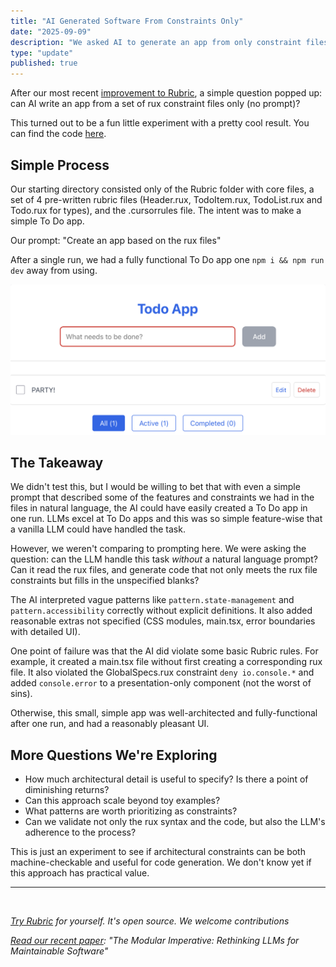```yaml
---
title: "AI Generated Software From Constraints Only"
date: "2025-09-09"
description: "We asked AI to generate an app from only constraint files (no prompts)"
type: "update"
published: true
---
```


After our most recent [improvement to Rubric](https://github.com/graciolli-f/Rubric/releases/tag/v1.1.0), a simple question popped up: can AI write an app from a set of rux constraint files only (no prompt)? 

This turned out to be a fun little experiment with a pretty cool result. You can find the code [here](https://github.com/graciolli-f/rux-only-test).  

## **Simple Process**
Our starting directory consisted only of the Rubric folder with core files, a set of 4 pre-written rubric files (Header.rux, TodoItem.rux, TodoList.rux and Todo.rux for types), and the .cursorrules file. The intent was to make a simple To Do app. 

Our prompt: "Create an app based on the rux files"

After a single run, we had a fully functional To Do app one `npm i && npm run dev` away from using. 

![Screenshot of the generated To Do app](./images/todo-app-screenshot1.png)

## **The Takeaway**
We didn't test this, but I would be willing to bet that with even a simple prompt that described some of the features and constraints we had in the files in natural language, the AI could have easily created a To Do app in one run. LLMs excel at To Do apps and this was so simple feature-wise that a vanilla LLM could have handled the task.

However, we weren't comparing to prompting here. We were asking the question: can the LLM handle this task *without* a natural language prompt? Can it read the rux files, and generate code that not only meets the rux file constraints but fills in the unspecified blanks? 

The AI interpreted vague patterns like `pattern.state-management` and `pattern.accessibility` correctly without explicit definitions. It also added reasonable extras not specified (CSS modules, main.tsx, error boundaries with detailed UI).

One point of failure was that the AI did violate some basic Rubric rules. For example, it created a main.tsx file without first creating a corresponding rux file. It also violated the GlobalSpecs.rux constraint `deny io.console.*` and added `console.error` to a presentation-only component (not the worst of sins).

Otherwise, this small, simple app was well-architected and fully-functional after one run, and had a reasonably pleasant UI. 

## More Questions We're Exploring
- How much architectural detail is useful to specify? Is there a point of diminishing returns? 
- Can this approach scale beyond toy examples?
- What patterns are worth prioritizing as constraints?
- Can we validate not only the rux syntax and the code, but also the LLM's adherence to the process?

This is just an experiment to see if architectural constraints can be both machine-checkable and useful for code generation. We don't know yet if this approach has practical value.
  
___ 
<br>

*[Try Rubric](https://github.com/graciolli-f/Rubric) for yourself. It's open source. We welcome contributions*

*[Read our recent paper](https://namin.seas.harvard.edu/pubs/lmpl-modularity.pdf): "The Modular Imperative: Rethinking LLMs for Maintainable Software"*
